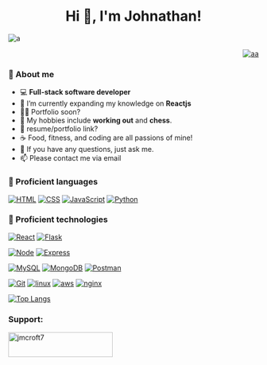 <h1 align="center">Hi 👋, I'm Johnathan!</h1>

<p> <img src="https://komarev.com/ghpvc/?username=a&label=Profile%20views&color=0e75b6&style=flat" alt="a" /> </p>
<p align="right"> <a href="https://twitter.com/jmcroft7" target="blank"><img src="https://img.shields.io/twitter/follow/jmcroft7?logo=twitter&style=for-the-badge" alt="aa" /></a> </p>


<h3 align="left"> 📕 About me </h3>

- 💻 **Full-stack software developer**
- 🌱 I’m currently expanding my knowledge on **Reactjs**
- 👨‍💻 Portfolio soon?
- 🏓 My hobbies include **working out** and **chess**.
- 📄 resume/portfolio link?
- ☕ Food, fitness, and coding are all passions of mine!
- 💬 If you have any questions, just ask me.
- 📫 Please contact me via email



<h3 align="left">📘 Proficient languages </h3>

[![HTML](https://img.shields.io/badge/-HTML5-F06529?style=plastic-square&logo=html5&logoColor=ffffff)](https://www.github.com/jmcroft7)
[![CSS](https://img.shields.io/badge/-CSS-2965f1?style=plastic-square&logo=css3&logoColor=ffffff)](https://www.github.com/jmcroft7)
[![JavaScript](https://img.shields.io/badge/-JavaScript-f0db4f?style=plastic-square&logo=javascript&logoColor=000000)](https://www.github.com/jmcroft7)
[![Python](https://img.shields.io/badge/-Python-3776AB?style=plastic-square&logo=python&logoColor=ffffff)](https://www.github.com/jmcroft7)

<h3 align="left">📗 Proficient technologies </h3>

[![React](https://img.shields.io/badge/-React-4285f4?style=plastic-square&logo=react&logoColor=ffffff)](https://reactjs.org/)
[![Flask](https://img.shields.io/badge/-Flask-000000?style=plastic-square&logo=Flask&logoColor=ffffff)](https://flask.palletsprojects.com/)

[![Node](https://img.shields.io/badge/-Node.js-68a063?style=plastic-square&logo=nodedotjs&logoColor=ffffff)](https://nodejs.org/en/)
[![Express](https://img.shields.io/badge/-Express.js-303030?style=plastic-square&logo=express&logoColor=ffffff)](https://expressjs.com/)

[![MySQL](https://img.shields.io/badge/-MySQL-4479A1?style=plastic-square&logo=MySQL&logoColor=ffffff)](https://www.mysql.com/)
[![MongoDB](https://img.shields.io/badge/-MongoDB-47A248?style=plastic-square&logo=MongoDB&logoColor=ffffff)](https://www.mongodb.com/)
[![Postman](https://img.shields.io/badge/-Postman-F06529?style=plastic-square&logo=postman&logoColor=ffffff)](https://www.postman.com/)

[![Git](https://img.shields.io/badge/-Git-%23F05032?style=plastic-square&logo=git&logoColor=%23ffffff)](https://git-scm.com/)
[![linux](https://img.shields.io/badge/-Linux-000000?style=plastic-square&logo=linux&logoColor=ffffff)](https://ubuntu.com/)
[![aws](https://img.shields.io/badge/-AWS-3776AB?style=plastic-square&logo=amazonaws&logoColor=ffffff)](https://aws.amazon.com/)
[![nginx](https://img.shields.io/badge/-nginx-47A248?style=plastic-square&logo=nginx&logoColor=ffffff)](https://www.nginx.com/)



[![Top Langs](https://github-readme-stats.vercel.app/api/top-langs/?username=jmcroft7&layout=compact&text_color=daf7dc&bg_color=151515&style=plastic&logo=appveyor)](https://github.com/jmcroft7)

<h3 align="left">Support:</h3>
<p><a href="https://www.buymeacoffee.com/jmcroft7"> <img align="left" src="https://cdn.buymeacoffee.com/buttons/v2/default-yellow.png" height="50" width="210" alt="jmcroft7" /></a></p>
